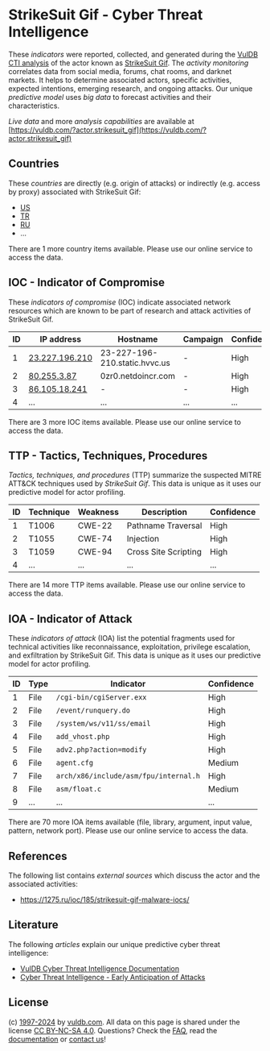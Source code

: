 # StrikeSuit Gif - Cyber Threat Intelligence

These _indicators_ were reported, collected, and generated during the [VulDB CTI analysis](https://vuldb.com/?kb.cti) of the actor known as [StrikeSuit Gif](https://vuldb.com/?actor.strikesuit_gif). The _activity monitoring_ correlates data from social media, forums, chat rooms, and darknet markets. It helps to determine associated actors, specific activities, expected intentions, emerging research, and ongoing attacks. Our unique _predictive model_ uses _big data_ to forecast activities and their characteristics.

_Live data_ and more _analysis capabilities_ are available at [https://vuldb.com/?actor.strikesuit_gif](https://vuldb.com/?actor.strikesuit_gif)

## Countries

These _countries_ are directly (e.g. origin of attacks) or indirectly (e.g. access by proxy) associated with StrikeSuit Gif:

* [US](https://vuldb.com/?country.us)
* [TR](https://vuldb.com/?country.tr)
* [RU](https://vuldb.com/?country.ru)
* ...

There are 1 more country items available. Please use our online service to access the data.

## IOC - Indicator of Compromise

These _indicators of compromise_ (IOC) indicate associated network resources which are known to be part of research and attack activities of StrikeSuit Gif.

ID | IP address | Hostname | Campaign | Confidence
-- | ---------- | -------- | -------- | ----------
1 | [23.227.196.210](https://vuldb.com/?ip.23.227.196.210) | 23-227-196-210.static.hvvc.us | - | High
2 | [80.255.3.87](https://vuldb.com/?ip.80.255.3.87) | 0zr0.netdoincr.com | - | High
3 | [86.105.18.241](https://vuldb.com/?ip.86.105.18.241) | - | - | High
4 | ... | ... | ... | ...

There are 3 more IOC items available. Please use our online service to access the data.

## TTP - Tactics, Techniques, Procedures

_Tactics, techniques, and procedures_ (TTP) summarize the suspected MITRE ATT&CK techniques used by _StrikeSuit Gif_. This data is unique as it uses our predictive model for actor profiling.

ID | Technique | Weakness | Description | Confidence
-- | --------- | -------- | ----------- | ----------
1 | T1006 | CWE-22 | Pathname Traversal | High
2 | T1055 | CWE-74 | Injection | High
3 | T1059 | CWE-94 | Cross Site Scripting | High
4 | ... | ... | ... | ...

There are 14 more TTP items available. Please use our online service to access the data.

## IOA - Indicator of Attack

These _indicators of attack_ (IOA) list the potential fragments used for technical activities like reconnaissance, exploitation, privilege escalation, and exfiltration by StrikeSuit Gif. This data is unique as it uses our predictive model for actor profiling.

ID | Type | Indicator | Confidence
-- | ---- | --------- | ----------
1 | File | `/cgi-bin/cgiServer.exx` | High
2 | File | `/event/runquery.do` | High
3 | File | `/system/ws/v11/ss/email` | High
4 | File | `add_vhost.php` | High
5 | File | `adv2.php?action=modify` | High
6 | File | `agent.cfg` | Medium
7 | File | `arch/x86/include/asm/fpu/internal.h` | High
8 | File | `asm/float.c` | Medium
9 | ... | ... | ...

There are 70 more IOA items available (file, library, argument, input value, pattern, network port). Please use our online service to access the data.

## References

The following list contains _external sources_ which discuss the actor and the associated activities:

* https://1275.ru/ioc/185/strikesuit-gif-malware-iocs/

## Literature

The following _articles_ explain our unique predictive cyber threat intelligence:

* [VulDB Cyber Threat Intelligence Documentation](https://vuldb.com/?kb.cti)
* [Cyber Threat Intelligence - Early Anticipation of Attacks](https://www.scip.ch/en/?labs.20201022)

## License

(c) [1997-2024](https://vuldb.com/?kb.changelog) by [vuldb.com](https://vuldb.com/?kb.about). All data on this page is shared under the license [CC BY-NC-SA 4.0](https://creativecommons.org/licenses/by-nc-sa/4.0/). Questions? Check the [FAQ](https://vuldb.com/?kb.faq), read the [documentation](https://vuldb.com/?kb) or [contact us](https://vuldb.com/?contact)!
